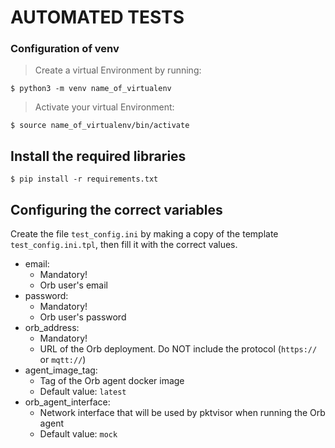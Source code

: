 # AUTOMATED TESTS

### Configuration of venv

> Create a virtual Environment by running:

`$ python3 -m venv name_of_virtualenv`

> Activate your virtual Environment:

`$ source name_of_virtualenv/bin/activate`

## Install the required libraries

`$ pip install -r requirements.txt`

## Configuring the correct variables

Create the file `test_config.ini` by making a copy of the template `test_config.ini.tpl`, then fill it with the correct
values.

- email:
  - Mandatory!
  - Orb user's email
- password:
  - Mandatory!
  - Orb user's password
- orb_address:
  - Mandatory!
  - URL of the Orb deployment. Do NOT include the protocol (`https://` or `mqtt://`)
- agent_image_tag:
  - Tag of the Orb agent docker image
  - Default value: `latest`
- orb_agent_interface:
  - Network interface that will be used by pktvisor when running the Orb agent
  - Default value: `mock`
